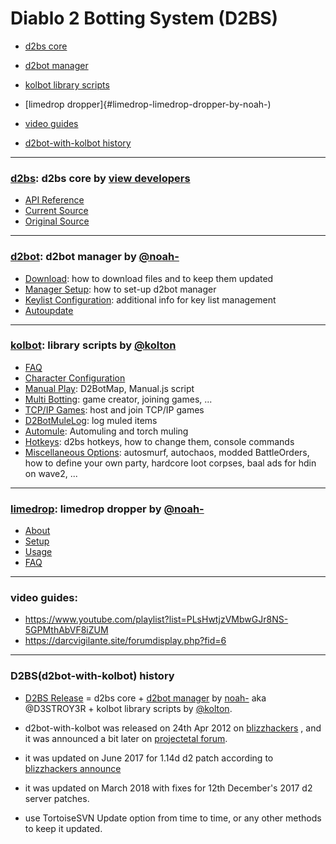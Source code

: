 # Diablo 2 Botting System (D2BS)

* [d2bs core](#d2bs-d2bs-core-by-view-developers)
* [d2bot manager](#d2bot-d2bot-manager-by-noah-)
* [kolbot library scripts](#kolbot-library-scripts-by-kolton)
* [limedrop dropper]{#limedrop-limedrop-dropper-by-noah-)

* [video guides](#video-guides)
* [d2bot-with-kolbot history](#d2bsd2bot-with-kolbot-history)

---

### [d2bs](d2bs/#d2bs): d2bs core by [view developers](https://app.assembla.com/spaces/d2bs/team)

* [API Reference](https://github.com/noah-/d2bs/blob/master/README.md)
* [Current Source](https://github.com/noah-/d2bs)
* [Original Source](https://app.assembla.com/spaces/d2bs/subversion/source)

---

### [d2bot](d2bot/#d2bot): d2bot manager by [@noah-](https://github.com/noah-)

* [Download](d2bot/Download.md): how to download files and to keep them updated
* [Manager Setup](d2bot/ManagerSetup.md/#manager-setup): how to set-up d2bot manager
* [Keylist Configuration](d2bot/Keylist.md/#keylist): additional info for key list management
* [Autoupdate](d2bot/Autoupdate.md/#autoupdate)

---

### [kolbot](kolbot/#kolbot): library scripts by [@kolton](https://github.com/kolton)

* [FAQ](kolbot/FAQ.md/#faq)
* [Character Configuration](kolbot/CharacterConfig.md/#character-configuration)
* [Manual Play](kolbot/ManualPlay.md/#manual-playing): D2BotMap, Manual.js script
* [Multi Botting](kolbot/MultiBotting.md/#multi-botting): game creator, joining games, ...
* [TCP/IP Games](kolbot/TCP-IP%20games.md#tcpip-games): host and join TCP/IP games
* [D2BotMuleLog](kolbot/D2BotMuleLog.md/#d2botmulelog): log muled items
* [Automule](kolbot/Automule.md/#automule): Automuling and torch muling
* [Hotkeys](kolbot/Hotkeys.md/#hotkeys): d2bs hotkeys, how to change them, console commands
* [Miscellaneous Options](kolbot/MiscellaneousOptions.md/#miscellaneous-options): autosmurf, autochaos, modded BattleOrders, how to define your own party, hardcore loot corpses, baal ads for hdin on wave2, ...

---

### [limedrop](limedrop/#limedrop-guide): limedrop dropper by [@noah-](https://github.com/noah-)

* [About](limedrop/#about-limedrop)
* [Setup](limedrop/#setup-limedrop)
* [Usage](limedrop/#using-limedrop)
* [FAQ](limedrop/#frequently-asked-questions)

---

### video guides:

* <https://www.youtube.com/playlist?list=PLsHwtjzVMbwGJr8NS-5GPMthAbVF8iZUM>
* <https://darcvigilante.site/forumdisplay.php?fid=6>

---

### D2BS(d2bot-with-kolbot) history

* [D2BS Release](https://web.archive.org/web/20170813084150/http://www.blizzhackers.cc/viewforum.php?f=228&sid=923d6d1f4fb72bbe94aa7cb14600e0c1) = d2bs core + [d2bot manager](https://github.com/noah-/d2bs) by [noah-](https://github.com/noah-) aka @D3STROY3R + kolbot library scripts by [@kolton](https://github.com/kolton).

* d2bot-with-kolbot was released on 24th Apr 2012 on [blizzhackers](https://web.archive.org/web/20171030004307/http://www.blizzhackers.cc/viewtopic.php?f=206&t=489091&sid=076b6f411e98d938f4568c448d3f5845) , and it was announced a bit later on [projectetal forum](https://web.archive.org/web/20170215101441/http://www.projectetal.com:80/forums/threads/kolbot-and-d2bot.8698/).

* it was updated on June 2017 for 1.14d d2 patch according to [blizzhackers announce](https://web.archive.org/web/20171115131230/http://www.blizzhackers.cc/viewtopic.php?f=204&t=545178&sid=ffa80262b1692f21eaea19109146c071&start=0)

* it was updated on March 2018 with fixes for 12th December's 2017 d2 server patches.

* use TortoiseSVN Update option from time to time, or any other methods to keep it updated.
